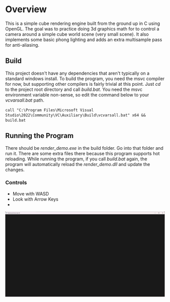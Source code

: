 # Overview
This is a simple cube rendering engine built from the ground up in C using OpenGL. The goal was to practice doing 3d graphics math for to control a camera around a simple cube world scene (very small scene). It also implements some basic phong lighting and adds an extra multisample pass for anti-aliasing.

## Build
This project doesn't have any dependencies that aren't typically on a standard windows install. To build the program, you need the msvc compiler for now, but supporting other compilers is fairly trivial at this point. Just *cd* to the project root directory and call *build.bat*. You need the msvc environment variable non-sense, so edit the command below to your *vcvarsall.bat* path.

```
call "C:\Program Files\Microsoft Visual Studio\2022\Community\VC\Auxiliary\Build\vcvarsall.bat" x64 && build.bat
```

## Running the Program
There should be *render_demo.exe* in the build folder. Go into that folder and run it. There are some extra files there because this program supports hot reloading. While running the program, if you call *build.bat* again, the program will automatically reload the *render_demo.dll* and update the changes.
### Controls
- Move with WASD
- Look with Arrow Keys
- 

![Screenshot](screenshot.png)